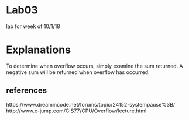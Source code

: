# Lab03
lab for week of 10/1/18
<h1>Explanations</h1>
To determine when overflow occurs, simply examine the sum  returned.
A negative sum will be returned when overflow has occurred. 
<h2>references</h2>
https://www.dreamincode.net/forums/topic/24152-systempause%3B/
http://www.c-jump.com/CIS77/CPU/Overflow/lecture.html
